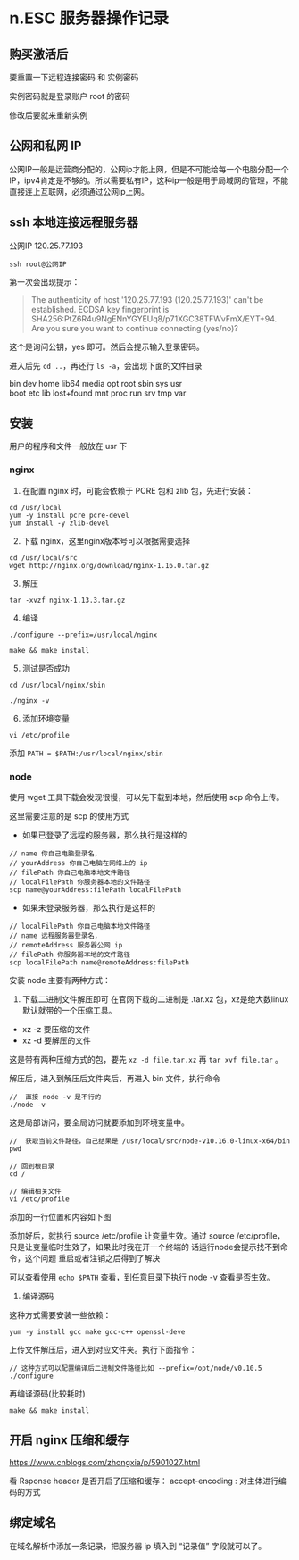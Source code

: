 # n.ESC 服务器操作记录

## 购买激活后
要重置一下远程连接密码 和 实例密码

实例密码就是登录账户 root 的密码

修改后要就来重新实例

## 公网和私网 IP
公网IP一般是运营商分配的，公网ip才能上网，但是不可能给每一个电脑分配一个IP，ipv4肯定是不够的。所以需要私有IP，这种ip一般是用于局域网的管理，不能直接连上互联网，必须通过公网ip上网。

## ssh 本地连接远程服务器
公网IP  120.25.77.193
```shell
ssh root@公网IP
```
第一次会出现提示：
> The authenticity of host '120.25.77.193 (120.25.77.193)' can't be established.
ECDSA key fingerprint is SHA256:PtZ6R4u9NgENnYGYEUq8/p71XGC38TFWvFmX/EYT+94.
Are you sure you want to continue connecting (yes/no)?

这个是询问公钥，yes 即可。然后会提示输入登录密码。

进入后先 `cd ..`，再还行 `ls -a`，会出现下面的文件目录

bin   dev  home  lib64       media  opt   root  sbin  sys  usr <br />
boot  etc  lib   lost+found  mnt    proc  run   srv   tmp  var

## 安装
用户的程序和文件一般放在 usr 下
### nginx
1. 在配置 nginx 时，可能会依赖于 PCRE 包和 zlib 包，先进行安装：
```
cd /usr/local
yum -y install pcre pcre-devel
yum install -y zlib-devel
```
2. 下载 nginx，这里nginx版本号可以根据需要选择
```
cd /usr/local/src
wget http://nginx.org/download/nginx-1.16.0.tar.gz
```
3. 解压
```
tar -xvzf nginx-1.13.3.tar.gz
```
4. 编译
```
./configure --prefix=/usr/local/nginx

make && make install

```
5. 测试是否成功
```
cd /usr/local/nginx/sbin

./nginx -v
```
6. 添加环境变量
```
vi /etc/profile
```

添加 `PATH = $PATH:/usr/local/nginx/sbin`


### node
使用 wget 工具下载会发现很慢，可以先下载到本地，然后使用 scp 命令上传。

这里需要注意的是 scp 的使用方式
- 如果已登录了远程的服务器，那么执行是这样的
```
// name 你自己电脑登录名，
// yourAddress 你自己电脑在网络上的 ip
// filePath 你自己电脑本地文件路径
// localFilePath 你服务器本地的文件路径
scp name@yourAddress:filePath localFilePath
```
- 如果未登录服务器，那么执行是这样的
```
// localFilePath 你自己电脑本地文件路径
// name 远程服务器登录名，
// remoteAddress 服务器公网 ip
// filePath 你服务器本地的文件路径
scp localFilePath name@remoteAddress:filePath
```

安装 node 主要有两种方式：
1. 下载二进制文件解压即可
在官网下载的二进制是 .tar.xz 包，xz是绝大数linux默认就带的一个压缩工具。
- xz -z 要压缩的文件
- xz -d 要解压的文件

 这是带有两种压缩方式的包，要先 `xz -d file.tar.xz` 再 `tar xvf file.tar` 。

解压后，进入到解压后文件夹后，再进入 bin 文件，执行命令
```
//  直接 node -v 是不行的
./node -v
```
这是局部访问，要全局访问就要添加到环境变量中。
```
//  获取当前文件路径，自己结果是 /usr/local/src/node-v10.16.0-linux-x64/bin
pwd

// 回到根目录
cd /

// 编辑相关文件
vi /etc/profile

```
添加的一行位置和内容如下图


添加好后，就执行 source /etc/profile 让变量生效。通过 source /etc/profile，只是让变量临时生效了，如果此时我在开一个终端的 话运行node会提示找不到命令，这个问题 重启或者注销之后得到了解决

可以查看使用 `echo $PATH` 查看，到任意目录下执行 node -v 查看是否生效。

1. 编译源码

这种方式需要安装一些依赖：
```
yum -y install gcc make gcc-c++ openssl-deve
```
上传文件解压后，进入到对应文件夹。执行下面指令：
```
// 这种方式可以配置编译后二进制文件路径比如 --prefix=/opt/node/v0.10.5
./configure
```
再编译源码(比较耗时)
```
make && make install
```

## 开启 nginx 压缩和缓存

https://www.cnblogs.com/zhongxia/p/5901027.html

看 Rsponse header 是否开启了压缩和缓存：
accept-encoding : 对主体进行编码的方式


## 绑定域名
在域名解析中添加一条记录，把服务器 ip 填入到 “记录值” 字段就可以了。